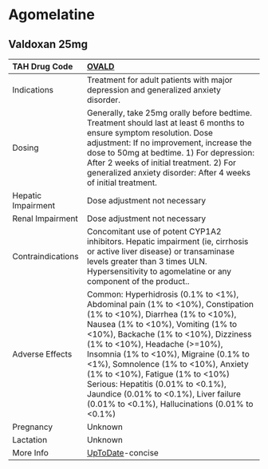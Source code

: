 # Agomelatine

## Valdoxan 25mg

| TAH Drug Code      | [OVALD](https://www.tahsda.org.tw/drugs/hissearch.php?drug_code=OVALD)                                                                                                                                                                                                                                                                                                                                                                                                              |
|:-------------------|:------------------------------------------------------------------------------------------------------------------------------------------------------------------------------------------------------------------------------------------------------------------------------------------------------------------------------------------------------------------------------------------------------------------------------------------------------------------------------------|
| Indications        | Treatment for adult patients with major depression and generalized anxiety disorder.                                                                                                                                                                                                                                                                                                                                                                                                |
| Dosing             | Generally, take 25mg orally before bedtime. Treatment should last at least 6 months to ensure symptom resolution. Dose adjustment: If no improvement, increase the dose to 50mg at bedtime. 1) For depression: After 2 weeks of initial treatment. 2) For generalized anxiety disorder: After 4 weeks of initial treatment.                                                                                                                                                         |
| Hepatic Impairment | Dose adjustment not necessary                                                                                                                                                                                                                                                                                                                                                                                                                                                       |
| Renal Impairment   | Dose adjustment not necessary                                                                                                                                                                                                                                                                                                                                                                                                                                                       |
| Contraindications  | Concomitant use of potent CYP1A2 inhibitors. Hepatic impairment (ie, cirrhosis or active liver disease) or transaminase levels greater than 3 times ULN. Hypersensitivity to agomelatine or any component of the product..                                                                                                                                                                                                                                                          |
| Adverse Effects    | Common: Hyperhidrosis (0.1% to <1%), Abdominal pain (1% to <10%), Constipation (1% to <10%), Diarrhea (1% to <10%), Nausea (1% to <10%), Vomiting (1% to <10%), Backache (1% to <10%), Dizziness (1% to <10%), Headache (>=10%), Insomnia (1% to <10%), Migraine (0.1% to <1%), Somnolence (1% to <10%), Anxiety (1% to <10%), Fatigue (1% to <10%) Serious: Hepatitis (0.01% to <0.1%), Jaundice (0.01% to <0.1%), Liver failure (0.01% to <0.1%), Hallucinations (0.01% to <0.1%) |
| Pregnancy          | Unknown                                                                                                                                                                                                                                                                                                                                                                                                                                                                             |
| Lactation          | Unknown                                                                                                                                                                                                                                                                                                                                                                                                                                                                             |
| More Info          | [UpToDate](https://www.uptodate.com/contents/agomelatine-international-drug-information)-concise                                                                                                                                                                                                                                                                                                                                                                                    |

